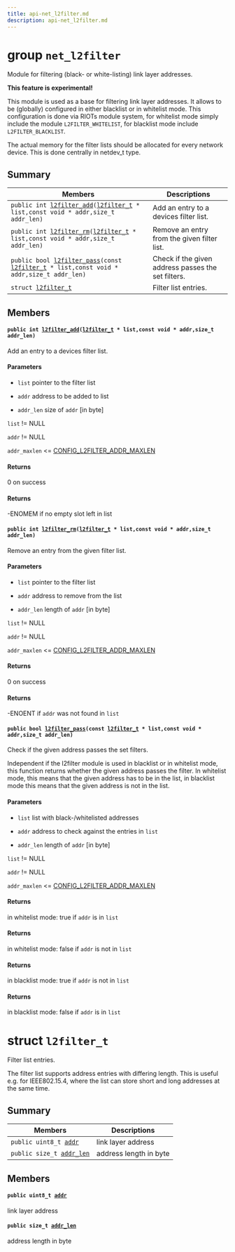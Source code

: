 ```yaml
---
title: api-net_l2filter.md
description: api-net_l2filter.md
---
```

# group `net_l2filter` 

Module for filtering (black- or white-listing) link layer addresses.

**This feature is experimental!**

This module is used as a base for filtering link layer addresses. It allows to be (globally) configured in either blacklist or in whitelist mode. This configuration is done via RIOTs module system, for whitelist mode simply include the module `L2FILTER_WHITELIST`, for blacklist mode include `L2FILTER_BLACKLIST`.

The actual memory for the filter lists should be allocated for every network device. This is done centrally in netdev_t type.

## Summary

 Members                        | Descriptions                                
--------------------------------|---------------------------------------------
`public int `[`l2filter_add`](#group__net__l2filter_1gac23f97403cc70e4e4358a32828c8022a)`(`[`l2filter_t`](./doc/starlight-docs/src/content/docs/apidoc/api-net_l2filter.md#structl2filter__t)` * list,const void * addr,size_t addr_len)`            | Add an entry to a devices filter list.
`public int `[`l2filter_rm`](#group__net__l2filter_1ga1eba46eaec978264f2cb06c36ffef396)`(`[`l2filter_t`](./doc/starlight-docs/src/content/docs/apidoc/api-net_l2filter.md#structl2filter__t)` * list,const void * addr,size_t addr_len)`            | Remove an entry from the given filter list.
`public bool `[`l2filter_pass`](#group__net__l2filter_1ga7a9c8124d8877b189f9b524e5ffc82da)`(const `[`l2filter_t`](./doc/starlight-docs/src/content/docs/apidoc/api-net_l2filter.md#structl2filter__t)` * list,const void * addr,size_t addr_len)`            | Check if the given address passes the set filters.
`struct `[`l2filter_t`](#structl2filter__t) | Filter list entries.

## Members

#### `public int `[`l2filter_add`](#group__net__l2filter_1gac23f97403cc70e4e4358a32828c8022a)`(`[`l2filter_t`](./doc/starlight-docs/src/content/docs/apidoc/api-net_l2filter.md#structl2filter__t)` * list,const void * addr,size_t addr_len)` 

Add an entry to a devices filter list.

#### Parameters
* `list` pointer to the filter list 

* `addr` address to be added to list 

* `addr_len` size of `addr` [in byte]

`list` != NULL 

`addr` != NULL 

`addr_maxlen` <= [CONFIG_L2FILTER_ADDR_MAXLEN](./doc/starlight-docs/src/content/docs/apidoc/api-undefined.md#group__net__l2filter__conf_1ga8483bc947054e805640f9e8070282999)

#### Returns
0 on success 

#### Returns
-ENOMEM if no empty slot left in list

#### `public int `[`l2filter_rm`](#group__net__l2filter_1ga1eba46eaec978264f2cb06c36ffef396)`(`[`l2filter_t`](./doc/starlight-docs/src/content/docs/apidoc/api-net_l2filter.md#structl2filter__t)` * list,const void * addr,size_t addr_len)` 

Remove an entry from the given filter list.

#### Parameters
* `list` pointer to the filter list 

* `addr` address to remove from the list 

* `addr_len` length of `addr` [in byte]

`list` != NULL 

`addr` != NULL 

`addr_maxlen` <= [CONFIG_L2FILTER_ADDR_MAXLEN](./doc/starlight-docs/src/content/docs/apidoc/api-undefined.md#group__net__l2filter__conf_1ga8483bc947054e805640f9e8070282999)

#### Returns
0 on success 

#### Returns
-ENOENT if `addr` was not found in `list`

#### `public bool `[`l2filter_pass`](#group__net__l2filter_1ga7a9c8124d8877b189f9b524e5ffc82da)`(const `[`l2filter_t`](./doc/starlight-docs/src/content/docs/apidoc/api-net_l2filter.md#structl2filter__t)` * list,const void * addr,size_t addr_len)` 

Check if the given address passes the set filters.

Independent if the l2filter module is used in blacklist or in whitelist mode, this function returns whether the given address passes the filter. In whitelist mode, this means that the given address has to be in the list, in blacklist mode this means that the given address is not in the list.

#### Parameters
* `list` list with black-/whitelisted addresses 

* `addr` address to check against the entries in `list`

* `addr_len` length of `addr` [in byte]

`list` != NULL 

`addr` != NULL 

`addr_maxlen` <= [CONFIG_L2FILTER_ADDR_MAXLEN](./doc/starlight-docs/src/content/docs/apidoc/api-undefined.md#group__net__l2filter__conf_1ga8483bc947054e805640f9e8070282999)

#### Returns
in whitelist mode: true if `addr` is in `list`

#### Returns
in whitelist mode: false if `addr` is not in `list`

#### Returns
in blacklist mode: true if `addr` is not in `list`

#### Returns
in blacklist mode: false if `addr` is in `list`

# struct `l2filter_t` 

Filter list entries.

The filter list supports address entries with differing length. This is useful e.g. for IEEE802.15.4, where the list can store short and long addresses at the same time.

## Summary

 Members                        | Descriptions                                
--------------------------------|---------------------------------------------
`public uint8_t `[`addr`](#structl2filter__t_1ad946e210bd5ff65d05a78f1fa7ab89ee) | link layer address
`public size_t `[`addr_len`](#structl2filter__t_1a80b87370cc409732f6c683272d8364ef) | address length in byte

## Members

#### `public uint8_t `[`addr`](#structl2filter__t_1ad946e210bd5ff65d05a78f1fa7ab89ee) 

link layer address

#### `public size_t `[`addr_len`](#structl2filter__t_1a80b87370cc409732f6c683272d8364ef) 

address length in byte


